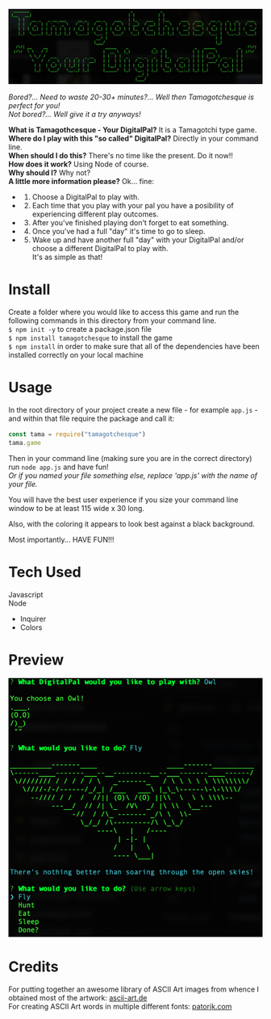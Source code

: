 ![Tamagotchesque](./assets/images/tamagotchesque.png)  

*Bored?... Need to waste 20-30+ minutes?... Well then Tamagotchesque is perfect for you!*  
*Not bored?... Well give it a try anyways!*  

**What is Tamagothcesque - Your DigitalPal?** It is a Tamagotchi type game.  
**Where do I play with this "so called" DigitalPal?** Directly in your command line.  
**When should I do this?** There's no time like the present. Do it now!!  
**How does it work?** Using Node of course.  
**Why should I?** Why not?  
**A little more information please?** Ok... fine:  
- 1) Choose a DigitalPal to play with.  
- 2) Each time that you play with your pal you have a posibility of experiencing different play outcomes.  
- 3) After you've finished playing don't forget to eat something.  
- 4) Once you've had a full "day" it's time to go to sleep.  
- 5) Wake up and have another full "day" with your DigitalPal and/or choose a different DigitalPal to play with.  
It's as simple as that!

# Install  
Create a folder where you would like to access this game and run the following commands in this directory from your command line.  
`$ npm init -y` to create a package.json file  
`$ npm install tamagotchesque` to install the game  
`$ npm install` in order to make sure that all of the dependencies have been installed correctly on your local machine  

# Usage  
In the root directory of your project create a new file - for example `app.js` - and within that file require the package and call it:  
````javascript
const tama = require("tamagotchesque")  
tama.game  
````  
Then in your command line (making sure you are in the correct directory) run `node app.js` and have fun!  
*Or if you named your file something else, replace 'app.js' with the name of your file.*   
  
You will have the best user experience if you size your command line window to be at least 115 wide x 30 long.  

Also, with the coloring it appears to look best against a black background.  

Most importantly... HAVE FUN!!!  

# Tech Used  
Javascript  
Node  
- Inquirer  
- Colors  

# Preview   
![Owl DigitalPal](./assets/images/owlDigitalPal.png)  

# Credits  
For putting together an awesome library of ASCII Art images from whence I obtained most of the artwork: [ascii-art.de](http://www.ascii-art.de/ascii/)  
For creating ASCII Art words in multiple different fonts: [patorjk.com](http://patorjk.com/software/taag/#p=display&f=Graffiti&t=Type%20Something%20)  